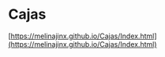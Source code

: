 # Cajas
[https://melinajinx.github.io/Cajas/Index.html](https://melinajinx.github.io/Cajas/Index.html)
